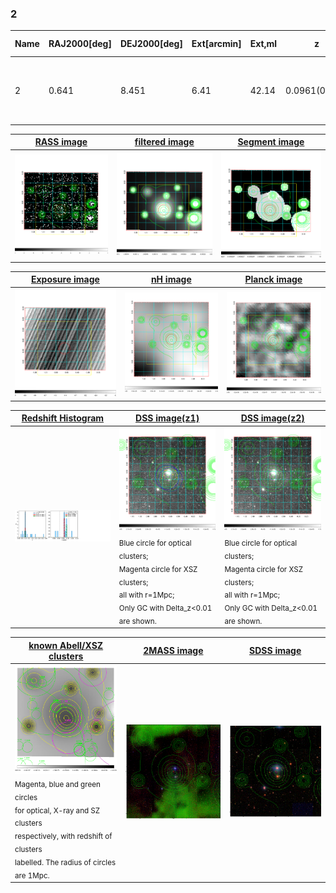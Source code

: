 <div STYLE="page-break-after: always;"></div>

### 2

|Name|RAJ2000[deg]|DEJ2000[deg] |Ext[arcmin]| Ext,ml | z | z_src| C|GC(XSZ,Delta_z<0.01)| GC(OPT,Delta_z<0.01)|GC| R_sig[arcmin] | R500[arcmin] | R500[Mpc]| CRsig[c/s] | CR500[c/s] |L500[1E44 erg/s]|F500[1E-12 erg/s/cm^2]| M500[1E14 Msun]|Tx[keV]|Cnt_sig|Beta|Rc[arcmin]|Comment|Alias|
|---|---|---|---|---|---|------|---|--------|---------|----------|---|---|---|---|---|---|---|---|---|---|---|---|---|---|
|2| 0.641| 8.451| 6.41| 42.14| 0.0961(0.005)| z1, z_xsz| B| F20, SPI| A, W| A, C, F20, N, SPI, W| 40.600| 9.572| 1.023| 0.442(0.071)| 0.392(0.063)| 1.677(0.462)| 7.202(1.982)| 3.33(0.45)| 4.64(0.40)| 303.2| 0.502(-0.002+0.004)| 8.229(-0.200+0.308)| -| t323|

|[RASS image](../image/2/2_img.pdf)|[filtered image](../image/2/2_fil.pdf)|[Segment image](../image/2/2_seg.pdf)|
|-------------------|--------------------|-------------------|
| <img src="../image/2/2_img.png" width="300">  | <img src="../image/2/2_fil.png" width="300">   | <img src="../image/2/2_seg.png" width="300">  |

|[Exposure image](../image/2/2_mex.pdf)| [nH image](../image/2/2_nh.pdf)| [Planck image](../image/2/2_p.pdf)|
|-------------------|--------------------|-------------------|
|<img src="../image/2/2_mex.png" width="300">   | <img src="../image/2/2_nh.png" width="300">    | <img src="../image/2/2_p.png" width="300"> |

|[Redshift Histogram](../image/2/2_zg.pdf) | [DSS image(z1)](../image/2/2_dss_z1.pdf)      |  [DSS image(z2)](../image/2/2_dss_z2.pdf)    |
|-------------------|--------------------|-------------------|
|<img src="../image/2/2_zg.png" width="300"> |<img src="../image/2/2_dss_z1.png" width="300"> <sub><br>Blue circle for optical clusters; <br>Magenta circle for XSZ clusters; <br>all with r=1Mpc; <br>Only GC with Delta_z<0.01 are shown. </sub>| <img src="../image/2/2_dss_z2.png" width="300"><sub><br>Blue circle for optical clusters; <br>Magenta circle for XSZ clusters; <br>all with r=1Mpc; <br>Only GC with Delta_z<0.01 are shown. </sub> |

|[known Abell/XSZ clusters](../image/2/2_gc.pdf) | [2MASS image](../image/2/2_2mass.pdf)      |[SDSS image](../image/2/2_sdss.pdf)   |
|-------------------|-------------------|-------------------|
|<img src=../image/2/2_gc.png width="300"> <br><sub>Magenta, blue and green circles <br>for optical, X-ray and SZ clusters <br>respectively, with redshift of clusters <br>labelled. The radius of circles <br>are 1Mpc.</sub>|<img src="../image/2/2_2mass.png" width="300">  | <img src="../image/2/2_sdss.png" width="300">  |




